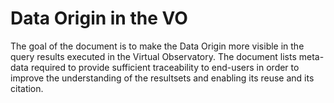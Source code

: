# Data Origin in the VO

The goal of the document is to make the Data Origin more visible in
the query results executed in the Virtual Observatory. The document lists
meta-data required to provide sufficient traceability to end-users in order to
improve the understanding of the resultsets and enabling its reuse and its
citation.
